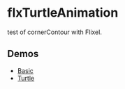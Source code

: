 # flxTurtleAnimation
test of cornerContour with Flixel.

## Demos  
- [Basic](https://nanjizal.github.io/flxTurtleAnimation/flxTurtleAnimation/exportBasic/html5/bin/index.html)
- [Turtle](https://nanjizal.github.io/flxTurtleAnimation/flxTurtleAnimation/exportTurtleTest/html5/bin/index.html)
